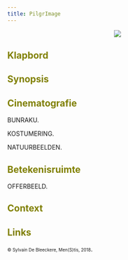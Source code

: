 ```yaml
---
title: PilgrImage
---
```

<center>
<img src="pilgrimage.jpeg" >
</center>


<a name="KLA"></a>

## <font color="#808000">**Klapbord**</font>



<a name="SYN"></a>

## <font color="#808000">**Synopsis**</font>


<a name="CIN"></a>

## <font color="#808000">**Cinematografie**</font>

<span class="menstis">BUNRAKU</span>. 

<span class="menstis">KOSTUMERING</span>. 

<span class="menstis">NATUURBEELDEN</span>. 


## <font color="#808000">**Betekenisruimte**</font>

<span class="menstis">OFFERBEELD</span>. 


<a name="CON"></a>

## <font color="#808000">**Context**</font>


<a name="LIN"></a>

## <font color="#808000">**Links**</font>



<font size="-2">© Sylvain De Bleeckere, Men(S)tis, 2018</font>.
